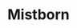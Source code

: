 ---
title: Mistborn
crosslinks:
- Cosmere
- Fantasy
- cosmere
- Stormlight_Archive
- Minecraft
- lego
- explainlikeimfive
- Serendipity
- xkcd
- KingkillerChronicle
---